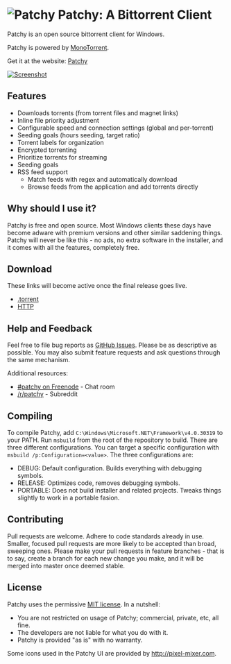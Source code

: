 # ![Patchy](http://i.imgur.com/gbum1O6.png) Patchy: A Bittorrent Client

Patchy is an open source bittorrent client for Windows.

Patchy is powered by [MonoTorrent](https://github.com/mono/monotorrent).

Get it at the website: [Patchy](http://sircmpwn.github.com/Patchy)

[![Screenshot](http://sircmpwn.github.com/Patchy/images/screenshots/1.png)](http://sircmpwn.github.com/Patchy/images/screenshots/1.png "Click to enlarge")

## Features

* Downloads torrents (from torrent files and magnet links)
* Inline file priority adjustment
* Configurable speed and connection settings (global and per-torrent)
* Seeding goals (hours seeding, target ratio)
* Torrent labels for organization
* Encrypted torrenting
* Prioritize torrents for streaming
* Seeding goals
* RSS feed support
  * Match feeds with regex and automatically download
  * Browse feeds from the application and add torrents directly

## Why should I use it?

Patchy is free and open source. Most Windows clients these days have become adware with premium versions
and other similar saddening things. Patchy will never be like this - no ads, no extra software in the
installer, and it comes with all the features, completely free.

## Download

These links will become active once the final release goes live.

* [.torrent](#)
* [HTTP](#)

## Help and Feedback

Feel free to file bug reports as [GitHub Issues](https://github.com/SirCmpwn/Patchy/issues/new). Please be
as descriptive as possible. You may also submit feature requests and ask questions through the same mechanism.

Additional resources:

* [#patchy on Freenode](http://webchat.freenode.net/?channels=patchy) - Chat room
* [/r/patchy](http://reddit.com/r/patchy) - Subreddit

## Compiling

To compile Patchy, add `C:\Windows\Microsoft.NET\Framework\v4.0.30319` to your PATH. Run `msbuild` from the
root of the repository to build. There are three different configurations. You can target a specific
configuration with `msbuild /p:Configuration=<value>`. The three configurations are:

* DEBUG: Default configuration. Builds everything with debugging symbols.
* RELEASE: Optimizes code, removes debugging symbols.
* PORTABLE: Does not build installer and related projects. Tweaks things slightly to work in a portable fasion.

## Contributing

Pull requests are welcome. Adhere to code standards already in use. Smaller, focused pull requests are more
likely to be accepted than broad, sweeping ones. Please make your pull requests in feature branches - that is
to say, create a branch for each new change you make, and it will be merged into master once deemed stable.

## License

Patchy uses the permissive [MIT license](http://www.opensource.org/licenses/mit-license.php/). In a nutshell:

* You are not restricted on usage of Patchy; commercial, private, etc, all fine.
* The developers are not liable for what you do with it.
* Patchy is provided "as is" with no warranty.

Some icons used in the Patchy UI are provided by http://pixel-mixer.com.
